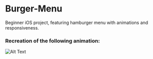 # Burger-Menu
Beginner iOS project, featuring hamburger menu with animations and responsiveness.

### Recreation of the following animation:

![Alt Text](https://media.giphy.com/media/bb95GYdzNztSrqzd60/giphy.gif)
